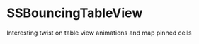 SSBouncingTableView
===================

Interesting twist on table view animations and map pinned cells

